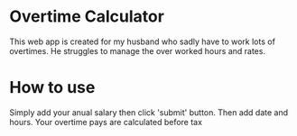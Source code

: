 # Overtime Calculator
This web app is created for my husband who sadly have to work lots of overtimes. 
He struggles to manage the over worked hours and rates. 

# How to use
Simply add your anual salary then click 'submit' button. Then add date and hours. 
Your overtime pays are calculated before tax